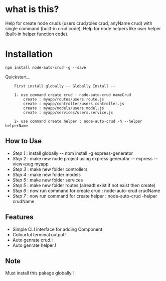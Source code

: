 # what is this?

Help for create node cruds (users crud,roles crud, anyName crud) with single command (built-in crud code).
Help for node helpers like user helper (built-in helper function code).

# Installation 

`npm install node-auto-crud -g --save`

Quickstart...

```
    First install globally -- Globally Install -- 

    1- use command create crud : node-auto-crud nameCrud
        create : myapp/routes/users.route.js
        create : myapp/controller/users.controller.js
        create : myapp/models/users.model.js
        create : myapp/services/users.service.js
    
    2- use command create helper : node-auto-crud -h --helper helperName

```

## How to Use 

* *Step 1* : install globally -- npm install -g express-generator
* *Step 2* : make new node project using express generator  --  express --view=pug myapp
* *Step 3* : make new folder controllers
* *Step 4* : make new folder models
* *Step 5* : make new folder services
* *Step 5* : make new folder routes (alreadt exist if not exist then create)
* *Step 6* : now run command for create crud : node-auto-crud crudName
* *Step 7* : now run command for create helper : node-auto-crud -helper crudName

## Features

* Simple CLI interface for adding Component.
* Colourful terminal output!
* Auto genrate crud.!
* Auto genrate helper.!

## Note
   Must install this pakage globally.! 
